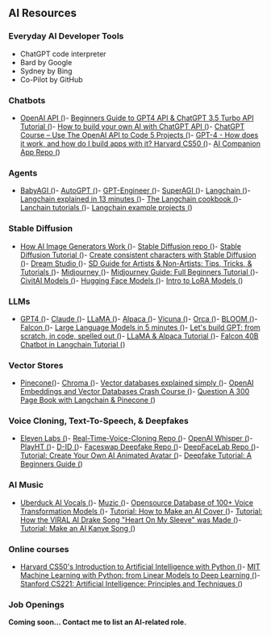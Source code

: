 ## AI Resources

### Everyday AI Developer Tools
- ChatGPT code interpreter
- Bard by Google
- Sydney by Bing
- Co-Pilot by GitHub

### Chatbots
- [OpenAI API (](https://platform.openai.com/docs/guides/gpt))- [Beginners Guide to GPT4 API & ChatGPT 3.5 Turbo API Tutorial (](https://www.youtube.com/watch?v=LX_DXLlaymg))- [How to build your own AI with ChatGPT API (](https://www.youtube.com/watch?v=4qNwoAAfnk4))- [ChatGPT Course – Use The OpenAI API to Code 5 Projects (](https://www.youtube.com/watch?v=uRQH2CFvedY))- [GPT-4 - How does it work, and how do I build apps with it? Harvard CS50 (](https://www.youtube.com/watch?v=vw-KWfKwvTQ))- [AI Companion App Repo (](https://github.com/a16z-infra/companion-app))
### Agents
- [BabyAGI (](https://github.com/yoheinakajima/babyagi))- [AutoGPT (](https://github.com/Significant-Gravitas/Auto-GPT))- [GPT-Engineer (](https://github.com/AntonOsika/gpt-engineer))- [SuperAGI (](https://github.com/TransformerOptimus/SuperAGI))- [Langchain (](https://langchain.com/))- [Langchain explained in 13 minutes (](https://www.youtube.com/watch?v=aywZrzNaKjs))- [The Langchain cookbook (](https://www.youtube.com/watch?v=2xxziIWmaSA))- [Lanchain tutorials (](https://github.com/gkamradt/langchain-tutorials))- [Langchain example projects (](https://github.com/hwchase17/langchain))
### Stable Diffusion
- [How AI Image Generators Work (](https://www.youtube.com/watch?v=1CIpzeNxIhU))- [Stable Diffusion repo (](https://github.com/CompVis/stable-diffusion))- [Stable Diffusion Tutorial (](https://www.youtube.com/watch?v=DHaL56P6f5M))- [Create consistent characters with Stable Diffusion (](https://www.youtube.com/watch?v=iAhqMzgiHVw))- [Dream Studio (](https://beta.dreamstudio.ai/))- [SD Guide for Artists & Non-Artists: Tips, Tricks, & Tutorials (](https://docs.google.com/document/d/1R2UZi5G-DXiz2HcCrfAFLYJoer_JPDEoZmV7wy1tEz0/edit))- [Midjourney (](https://www.midjourney.com/))- [Midjourney Guide: Full Beginners Tutorial (](https://www.youtube.com/watch?v=VUDjpOY3YeE))- [CivitAI Models (](https://civitai.com/))- [Hugging Face Models (](https://huggingface.co/models?pipeline_tag=text-to-image&sort=downloads))- [Intro to LoRA Models (](https://www.youtube.com/watch?v=ZHVdNeHZPdc))
### LLMs
- [GPT4 (](https://platform.openai.com/docs/guides/gpt))- [Claude (](https://docs.anthropic.com/claude/docs))- [LLaMA (](https://github.com/facebookresearch/llama))- [Alpaca (](https://github.com/antimatter15/alpaca.cpp))- [Vicuna (](https://huggingface.co/lmsys/vicuna-13b-delta-v1.1))- [Orca (](https://www.microsoft.com/en-us/research/publication/orca-progressive-learning-from-complex-explanation-traces-of-gpt-4/))- [BLOOM (](https://huggingface.co/bigscience/bloom))- [Falcon (](https://falconllm.tii.ae/))- [Large Language Models in 5 minutes (](https://www.youtube.com/watch?v=lnA9DMvHtfI))- [Let's build GPT: from scratch, in code, spelled out (](https://www.youtube.com/watch?v=kCc8FmEb1nY))- [LLaMA & Alpaca Tutorial (](https://www.youtube.com/watch?v=kT_-qUxrlOU))- [Falcon 40B Chatbot in Langchain Tutorial (](https://www.youtube.com/watch?v=ukj_ITJKBwE))
### Vector Stores
- [Pinecone(](https://docs.pinecone.io/docs/overview))- [Chroma (](https://www.trychroma.com/))- [Vector databases explained simply (](https://www.youtube.com/watch?v=dN0lsF2cvm4))- [OpenAI Embeddings and Vector Databases Crash Course (](https://www.youtube.com/watch?v=ySus5ZS0b94))- [Question A 300 Page Book with Langchain & Pinecone (](https://www.youtube.com/watch?v=h0DHDp1FbmQ&t=14s))
### Voice Cloning, Text-To-Speech, & Deepfakes
- [Eleven Labs (](https://elevenlabs.io/))- [Real-Time-Voice-Cloning Repo (](https://github.com/CorentinJ/Real-Time-Voice-Cloning))- [OpenAI Whisper (](https://github.com/openai/whisper))- [PlayHT (](https://play.ht/))- [D-ID (](https://www.d-id.com/))- [Faceswap Deepfake Repo (](https://github.com/deepfakes/faceswap))- [DeepFaceLab Repo (](https://github.com/iperov/DeepFaceLab))- [Tutorial: Create Your Own AI Animated Avatar (](https://www.youtube.com/watch?v=V2efVSXSlqc))- [Deepfake Tutorial: A Beginners Guide (](https://www.youtube.com/watch?v=t59gRbpYMiY))
### AI Music
- [Uberduck AI Vocals (](https://uberduck.ai/))- [Muzic (](https://github.com/microsoft/muzic))- [Opensource Database of 100+ Voice Transformation Models (](https://colab.research.google.com/drive/1Gj6UTf2gicndUW_tVheVhTXIIYpFTYc7?usp=sharing))- [Tutorial: How to Make an AI Cover (](https://www.youtube.com/watch?v=AZWVZWOKzmc))- [Tutorial: How the VIRAL AI Drake Song "Heart On My Sleeve" was Made (](https://www.youtube.com/watch?v=pkbQV71ZvK4))- [Tutorial: Make an AI Kanye Song (](https://www.youtube.com/watch?v=2sMpIXQcSCA))
### Online courses
- [Harvard CS50's Introduction to Artificial Intelligence with Python (](https://www.edx.org/course/cs50s-introduction-to-artificial-intelligence-with-python?webview=false&campaign=CS50%27s+Introduction+to+Artificial+Intelligence+with+Python&source=edx&product_category=course&placement_url=https%3A%2F%2Fwww.edx.org%2Flearn%2Fartificial-intelligence))- [MIT Machine Learning with Python: from Linear Models to Deep Learning (](https://www.edx.org/course/machine-learning-with-python-from-linear-models-to?index=product&objectID=course-4c70ad9b-9602-49af-bf00-83fa4bf47708&webview=false&campaign=Machine+Learning+with+Python%3A+from+Linear+Models+to+Deep+Learning&source=edX&product_category=course&placement_url=https%3A%2F%2Fwww.edx.org%2Flearn%2Fartificial-intelligence))- [Stanford CS221: Artificial Intelligence: Principles and Techniques (](https://www.youtube.com/watch?v=J8Eh7RqggsU&list=PLoROMvodv4rO1NB9TD4iUZ3qghGEGtqNX))
### Job Openings
<b>Coming soon... Contact me to list an AI-related role.</b>


